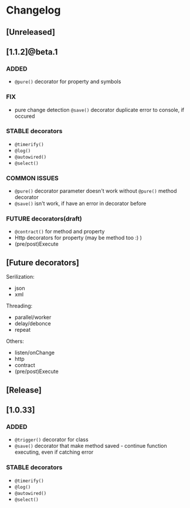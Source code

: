 # Changelog

## [Unreleased]

## [1.1.2]@beta.1

### ADDED
- `@pure()` decorator for property and symbols
### FIX
- pure change detection
`@save()` decorator duplicate error to console, if occured

### STABLE decorators
- `@timerify()`
- `@log()`
- `@autowired()`
- `@select()`

### COMMON ISSUES
- `@pure()` decorator parameter doesn't work without `@pure()` method decorator
- `@save()` isn't work, if have an error in decorator before

### FUTURE decorators(draft)
- `@contract()` for method and property
- Http decorators for property (may be method too :) )
- (pre/post)Execute

## [Future decorators]

Serilization:
- json
- xml

Threading:
- parallel/worker
- delay/debonce
- repeat

Others:
- listen/onChange
- http
- contract
- (pre/post)Execute

## [Release]

## [1.0.33]

### ADDED
- `@trigger()` decorator for class
- `@save()` decorator that make method saved - continue function executing, even if catching error

### STABLE decorators
- `@timerify()`
- `@log()`
- `@autowired()`
- `@select()`
